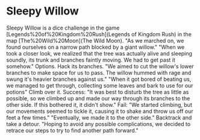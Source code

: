 # Sleepy Willow

Sleepy Willow is a dice challenge in the game [Legends%20of%20Kingdom%20Rush](Legends of Kingdom Rush) in the map [The%20Wild%20Moon](The Wild Moon).
"As we marched on, we found ourselves on a narrow path blocked by a giant willow."
"When we took a closer look, we realized that the tree was actually alive and sleeping soundly, its trunk and branches faintly moving. We had to get past it somehow."
Options.
Hack its branches.
"We aimed to cut the willow's lower branches to make space for us to pass. The willow hummed with rage and swung it's heavier branches against us."
"When it got bored of beating us, we managed to get through, collecting some leaves and bark to use for our potions"
Climb over it.
Success: "It was best to disturb the tree as little as possible, so we climbed up and made our way through its branches to the other side. If this bothered it, it didn't show."
Fail: "We started climbing, but our movements seemed to tickle it, causing it to shake and throw us off our feet a few times." 
"Eventually, we made it to the other side."
Backtrack and take a detour.
"Hoping to avoid any possible complications, we decided to retrace our steps to try to find another path forward."